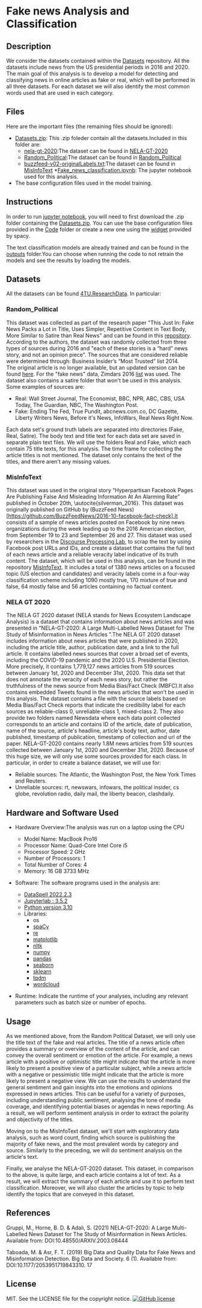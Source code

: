 # Fake news Analysis and Classification

## Description
We consider the datasets contained within the [Datasets](./Datasets) repository. All the datasets include news from the US presidential periods in 2016 and 2020.
The main goal of this analysis is to develop a model for detecting and classifying news in online articles as fake or real, which will be performed in all three datasets.
For each dataset we will also identify the most common words used that are used in each category.

## Files
Here are the important files (the remaining files should be ignored):

* [Datasets.zip](./Datasets.zip): This .zip foleder contain all the datasets.Included in this folder are:
  * [nela-gt-2020](./Datasets/nela-gt-2020):The dataset can be found in [NELA-GT-2020](https://dataverse.harvard.edu/dataset.xhtml?persistentId=doi:10.7910/DVN/CHMUYZ)
  * [Random_Political](./Datasets/Random_Political):The dataset can be found in [Random_Political](https://github.com/BenjaminDHorne/fakenewsdata1)
  * [buzzfeed-v02-originalLabels.txt](./Datasets/buzzfeed-v02-originalLabels.txt):The dataset can be found in [MisInfoText](https://github.com/sfu-discourse-lab/MisInfoText#readme)
*[Fake_news_classification.ipynb](./Code/Fake_news_classification.ipynb): The jupyter notebook used for this analysis.
* The base configuration files used in the model training.


## Instructions

In order to run [jupyter notebook](./Fake_news_classification.ipynb), you will need to first download the .zip folder containing the [Datasets.zip](./Datasets.zip).
You can use the base configuration files provided in the [Code](./Code) folder or create a new one using the [widget](https://spacy.io/usage/training#quickstart) provided by spacy.

The text classification models are already trained and can be found in the [outputs](./Code/outputs) folder.You can choose when running the code to not retrain the models and see the results by loading the models.

## Datasets

All the datasets can be found [4TU.ResearchData](https://data.4tu.nl/articles/dataset/Repository_of_fake_news_detection_datasets/14151755).
In particular:

### Random_Political
This dataset was collected as part of the research paper "This Just In: Fake News Packs a Lot in Title, Uses Simpler, Repetitive Content in Text Body, More Similar to Satire than Real News" 
and can be found in this [repository](https://github.com/BenjaminDHorne/fakenewsdata1).
According to the authors, the dataset was randomly collected from three types of sources during 2016 
and "each of these stories is a “hard” news story, and not an opinion piece". 
The sources  that are considered reliable were determined through: Business Insider’s “Most Trusted” list 2014.  
The original article is no longer available, but an updated version can be found [here](https://www.businessinsider.com/most-and-least-trusted-news-outlets-in-america-2017-3). 
For the "fake news" data, Zimdars 2016 [list](https://docs.google.com/document/d/10eA5-mCZLSS4MQY5QGb5ewC3VAL6pLkT53V_81ZyitM/preview) was used. 
The dataset also contains a satire folder that won't be used in this analysis. Some examples of sources are:

* Real: Wall Street Journal, The Economist, BBC, NPR, ABC, CBS, USA Today, The Guardian, NBC, The Washington Post.
* Fake: Ending The Fed, True Pundit, abcnews.com.co, DC Gazette, Liberty Writers News, Before it's News, InfoWars, Real News Right Now.

Each data set's ground truth labels are separated into directories (Fake, Real, Satire). 
The body text and title text for each data set are saved in separate plain text files. 
We will use the folders Real and Fake, which each contain 75 title texts, for this analysis. 
The time frame for collecting the article titles is not mentioned. 
The dataset only contains the text of the titles, and there aren't any missing values.

### MisInfoText
This dataset was used in the original story “Hyperpartisan Facebook Pages Are Publishing False And Misleading Information At An Alarming Rate” 
published in October 20th, \autocite{silverman_2016}. This dataset was originally published on GitHub by 
(BuzzFeed News)[https://github.com/BuzzFeedNews/2016-10-facebook-fact-check].It consists of a sample of news articles
posted on Facebook by nine news organizations during the week leading up to the 2016 American election,
from September 19 to 23 and September 26 and 27.
This dataset was used by researchers in the [Discourse Processing Lab](http://www.sfu.ca/discourse-lab/software_and_data/demo.html), 
to scrap the text by using Facebook post URLs and IDs, and create a dataset that contains the full text of each news 
article and a reliable veracity label indicative of its truth content. 
The dataset, which will be used in this analysis, can be found in the repository [MisInfoText](https://github.com/sfu-discourse-lab/MisInfoText#readme). 
It includes a total of 1380 news articles on a focused topic (US election and candidates) and veracity labels come in 
a four-way classification scheme including 1090 mostly true, 170 mixture of true and false, 64 mostly false and 
56 articles containing no factual content.

### NELA GT 2020
The NELA GT 2020 dataset (NELA stands for News Ecosystem Landscape Analysis) is a dataset that contains information 
about news articles and was presented in 
"NELA-GT-2020: A Large Multi-Labelled News Dataset for The Study of Misinformation in News Articles ".The NELA GT 2020 dataset includes information about news articles that were published in 2020, including the article title, author, publication date, and a link to the full article. It contains labelled news sources that  cover  a  broad  set  of  events,  including  the  COVID-19 pandemic and the 2020 U.S. Presidential Election. More precisely, it contains 1,779,127 news articles from 519  sources between January  1st,  2020 and December 31st,  2020.  This data set that does not annotate the veracity of each news story, but rather the truthfulness of the news source from Media Bias/Fact Check (MBFC).It also contains embedded Tweets found in the news articles that won't be used in this analysis.
The dataset contains a file with the source labels based on Media Bias/Fact Check reports that indicate the credibility label for each sources as reliable-class 0, unreliable-class 1, mixed-class 2. They also provide two folders named Newsdata where each data point collected corresponds to an article and contains ID of the article, date of publication, name of the source, article's headline, article's body text, author, date published, timestamp of publication, timestamp of collection and url of the paper. NELA-GT-2020 contains nearly 1.8M news articles from 519 sources collected between January 1st, 2020 and December 31st, 2020.
Because of this huge size, we will only use some sources provided for each class. In particular, in order to create a balance dataset, we will use for:
* Reliable sources: The Atlantic, the Washington Post, the New York Times and Reuters.
* Unreliable sources:  rt, newswars, infowars, the political insider, cs globe, revolution radio, daily mail, the liberty beacon, clashdaily.


## Hardware and Software Used
- Hardware Overview:The analysis was run on a laptop using the CPU
  - Model Name: MacBook Pro16 
  - Processor Name: Quad-Core Intel Core i5 
  - Processor Speed: 2 GHz 
  - Number of Processors: 1 
  - Total Number of Cores: 4 
  - Memory: 16 GB 3733 MHz
- Software: The software programs used in the analysis are:
  - [DataSpell 2022.2.3](https://www.jetbrains.com/dataspell/)
  - [Jupyterlab : 3.5.2](https://jupyter.org/)
  - [Python version 3.10](https://www.python.org/downloads/release/python-3100/)
  - Libraries:
    - os
    - [spaCy](https://spacy.io/)
    - [re](https://pypi.org/project/regex/)
    - [matplotlib](https://pypi.org/project/matplotlib/)
    - [nltk](https://www.nltk.org/)
    - [numpy](https://numpy.org/)
    - [pandas](https://pandas.pydata.org/)
    - [seaborn](https://seaborn.pydata.org/) 
    - [sklearn](https://scikit-learn.org/stable/)
    - [tqdm](https://tqdm.github.io/)
    - [wordcloud](https://amueller.github.io/word_cloud/)

- Runtime: Indicate the runtime of your analyses, including any relevant parameters such as batch size or number of epochs.


## Usage
As we mentioned above, from the Random Political Dataset, we will only use the title text of the fake and real articles.
The title of a news article often provides a summary or overview of the content of the article,
and can convey the overall sentiment or emotion of the article. 
For example, a news article with a positive or optimistic title might indicate that the article is more likely to 
present a positive view of a particular subject, while a news article with a negative or pessimistic title might 
indicate that the article is more likely to present a negative view. We can use the results to understand the general 
sentiment and gain insights into the emotions and opinions expressed in news articles. 
This can be useful for a variety of purposes, including understanding public sentiment, analysing the tone of media 
coverage, and identifying potential biases or agendas in news reporting. As a result, we will perform sentiment 
analysis in order to extract the polarity and objectivity of the titles.

Moving on to the MisInfoText dataset, we'll start with exploratory data analysis, such as word count, 
finding which source is publishing the majority of fake news, and the most prevalent words by category and source.
Similarly to the preceding, we will do sentiment analysis on the article's text.

Finally, we analyse the NELA-GT-2020 dataset. This dataset, in comparison to the above, is quite large, 
and each article contains a lot of text. As a result, we will extract the summary of each article and use it to 
perform text classification. Moreover, we will also cluster the articles by topic to help identify the topics 
that are conveyed in this dataset.

## References
Gruppi, M., Horne, B. D. & Adalı, S. (2021) NELA-GT-2020: A Large Multi-Labelled News Dataset for
The Study of Misinformation in News Articles. Available from: DOI:10.48550/ARXIV.2003.08444

Taboada, M. & Asr, F. T. (2019) Big Data and Quality Data for Fake News and Misinformation Detection. Big Data and Society. 6 (1). Available from: DOI:10.1177/2053951719843310.
17

## License

MIT. See the LICENSE file for the copyright notice.
[![GitHub license](https://img.shields.io/badge/license-MIT-blue.svg)](https://github.com/your-username/project-title/blob/master/LICENSE)




